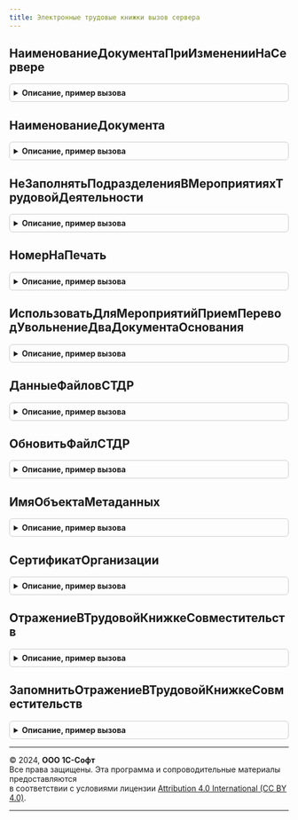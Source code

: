 ```yaml
---
title: Электронные трудовые книжки вызов сервера
---
```



## НаименованиеДокументаПриИзмененииНаСервере
<details style="margin: 1em 0; padding: 0.5em; border: 1px solid #ccc; border-radius: 6px;">

<summary style="font-weight: bold; cursor: pointer;">Описание, пример вызова</summary>

```bsl

Процедура НаименованиеДокументаПриИзмененииНаСервере(Организация, ВидДокумента, НаименованиеДокумента) Экспорт
```

Пример вызова
```bsl
ЭлектронныеТрудовыеКнижкиВызовСервера.НаименованиеДокументаПриИзмененииНаСервере(Организация, ВидДокумента, НаименованиеДокумента) 
```
</details>

## НаименованиеДокумента
<details style="margin: 1em 0; padding: 0.5em; border: 1px solid #ccc; border-radius: 6px;">

<summary style="font-weight: bold; cursor: pointer;">Описание, пример вызова</summary>

```bsl

Функция НаименованиеДокумента(Организация, ВидМероприятия = Неопределено) Экспорт
```

Пример вызова
```bsl
Результат = ЭлектронныеТрудовыеКнижкиВызовСервера.НаименованиеДокумента(Организация, ВидМероприятия);
```
</details>

## НеЗаполнятьПодразделенияВМероприятияхТрудовойДеятельности
<details style="margin: 1em 0; padding: 0.5em; border: 1px solid #ccc; border-radius: 6px;">

<summary style="font-weight: bold; cursor: pointer;">Описание, пример вызова</summary>

```bsl

Функция НеЗаполнятьПодразделенияВМероприятияхТрудовойДеятельности(Организация) Экспорт
```

Пример вызова
```bsl
Результат = ЭлектронныеТрудовыеКнижкиВызовСервера.НеЗаполнятьПодразделенияВМероприятияхТрудовойДеятельности(Организация) 
```
</details>

## НомерНаПечать
<details style="margin: 1em 0; padding: 0.5em; border: 1px solid #ccc; border-radius: 6px;">

<summary style="font-weight: bold; cursor: pointer;">Описание, пример вызова</summary>

```bsl

Функция НомерНаПечать(Знач Номер, Знач НомерПриказа = Неопределено) Экспорт
```

Пример вызова
```bsl
Результат = ЭлектронныеТрудовыеКнижкиВызовСервера.НомерНаПечать(Номер, НомерПриказа);
```
</details>

## ИспользоватьДляМероприятийПриемПереводУвольнениеДваДокументаОснования
<details style="margin: 1em 0; padding: 0.5em; border: 1px solid #ccc; border-radius: 6px;">

<summary style="font-weight: bold; cursor: pointer;">Описание, пример вызова</summary>

```bsl

Функция ИспользоватьДляМероприятийПриемПереводУвольнениеДваДокументаОснования() Экспорт
```

Пример вызова
```bsl
Результат = ЭлектронныеТрудовыеКнижкиВызовСервера.ИспользоватьДляМероприятийПриемПереводУвольнениеДваДокументаОснования() 
```
</details>

## ДанныеФайловСТДР
<details style="margin: 1em 0; padding: 0.5em; border: 1px solid #ccc; border-radius: 6px;">

<summary style="font-weight: bold; cursor: pointer;">Описание, пример вызова</summary>

```bsl

Функция ДанныеФайловСТДР(СсылкаНаДокумент, ИдентификаторХранилища) Экспорт
```

Пример вызова
```bsl
Результат = ЭлектронныеТрудовыеКнижкиВызовСервера.ДанныеФайловСТДР(СсылкаНаДокумент, ИдентификаторХранилища) 
```
</details>

## ОбновитьФайлСТДР
<details style="margin: 1em 0; padding: 0.5em; border: 1px solid #ccc; border-radius: 6px;">

<summary style="font-weight: bold; cursor: pointer;">Описание, пример вызова</summary>

```bsl

Процедура ОбновитьФайлСТДР(СсылкаНаДокумент, АдресВХранилище, ИмяФайла, ПрисоединенныйФайл) Экспорт
```

Пример вызова
```bsl
ЭлектронныеТрудовыеКнижкиВызовСервера.ОбновитьФайлСТДР(СсылкаНаДокумент, АдресВХранилище, ИмяФайла, ПрисоединенныйФайл) 
```
</details>

## ИмяОбъектаМетаданных
<details style="margin: 1em 0; padding: 0.5em; border: 1px solid #ccc; border-radius: 6px;">

<summary style="font-weight: bold; cursor: pointer;">Описание, пример вызова</summary>

```bsl

Функция ИмяОбъектаМетаданных(СсылкаНаОбъект) Экспорт
```

Пример вызова
```bsl
Результат = ЭлектронныеТрудовыеКнижкиВызовСервера.ИмяОбъектаМетаданных(СсылкаНаОбъект) 
```
</details>

## СертификатОрганизации
<details style="margin: 1em 0; padding: 0.5em; border: 1px solid #ccc; border-radius: 6px;">

<summary style="font-weight: bold; cursor: pointer;">Описание, пример вызова</summary>

```bsl

Функция СертификатОрганизации(Организация) Экспорт
```

Пример вызова
```bsl
Результат = ЭлектронныеТрудовыеКнижкиВызовСервера.СертификатОрганизации(Организация) 
```
</details>

## ОтражениеВТрудовойКнижкеСовместительств
<details style="margin: 1em 0; padding: 0.5em; border: 1px solid #ccc; border-radius: 6px;">

<summary style="font-weight: bold; cursor: pointer;">Описание, пример вызова</summary>

```bsl

Функция ОтражениеВТрудовойКнижкеСовместительств() Экспорт
```

Пример вызова
```bsl
Результат = ЭлектронныеТрудовыеКнижкиВызовСервера.ОтражениеВТрудовойКнижкеСовместительств() 
```
</details>

## ЗапомнитьОтражениеВТрудовойКнижкеСовместительств
<details style="margin: 1em 0; padding: 0.5em; border: 1px solid #ccc; border-radius: 6px;">

<summary style="font-weight: bold; cursor: pointer;">Описание, пример вызова</summary>

```bsl

Процедура ЗапомнитьОтражениеВТрудовойКнижкеСовместительств(ОтражениеВТрудовойКнижке) Экспорт
```

Пример вызова
```bsl
ЭлектронныеТрудовыеКнижкиВызовСервера.ЗапомнитьОтражениеВТрудовойКнижкеСовместительств(ОтражениеВТрудовойКнижке) 
```
</details>

---

© 2024, **ООО 1С-Софт**  
Все права защищены. Эта программа и сопроводительные материалы предоставляются  
в соответствии с условиями лицензии [Attribution 4.0 International (CC BY 4.0)](https://creativecommons.org/licenses/by/4.0/legalcode).

---
